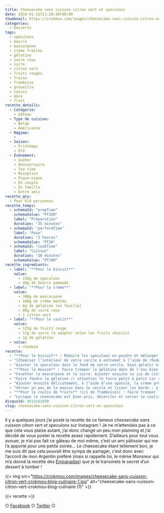 ```yaml
---
title: Cheesecake sans cuisson citron vert et speculoos
date: 2016-01-22T11:28:10+00:00
thumbnail: https://crokmou.com/images/cheesecake-sans-cuisson-citron-vert-crokmou-blog-culinaire.jpg
categories:
  - Desserts
tags:
  - spéculoos
  - beurre
  - mascarpone
  - crème fraîche
  - gélatine
  - sucre roux
  - sucre
  - citron vert
  - fruits rouges
  - fraise
  - framboise
  - groseille
  - cassis
  - mûre
  - fruit
recette_details:
  - Catégorie:
    - Gâteau
  - Type de cuisine:
    - Belge
    - Américaine
  - Régime:
    -
  - Saison:
    - Printemps
    - Été
  - Évènement:
    - Goûter
    - Anniversaire
    - Tea time
    - Reception
    - Pique-nique
    - En couple
    - En famille
    - Entre amis
recette_qty:
  - Pour 6/8 personnes
recette_temps:
  - schemaId: "prepTime"
    schemaValue: "PT35M"
    label: "Préparation"
    duration: "35 minutes"
  - schemaId: "performTime"
    label: "Pose"
    duration: "2 heures"
    schemaValue: "PT2H"
  - schemaId: "cookTime"
    label: "Cuisson"
    duration: "10 minutes"
    schemaValue: "PT10M"
recette_ingredients:
  - label: "**Pour le biscuit**"
    value:
      - 150g de spéculoos
      - 40g de beurre pommade
  - label: "**Pour la crème**"
    value:
      - 300g de mascarpone
      - 180g de crème montée
      - 6g de gélatine (en feuille)
      - 80g de sucre roux
      - 1 citron vert
  - label: "**Pour le coulis**"
    value:
      - 125g de fruits rouge
      - 12g de sucre (à adapter selon les fruits choisis)
      - 1g de gélatine
  - value:
      - rhodoïd
recette:
  - "**Pour le biscuit** : Réduire les speculoos en poudre et mélanger avec le beurre pommade à la main."
  - "[Chemiser l’intérieur de votre cercle à entremet à l’aide de rhodoïd](http://lesotlylaisse.over-blog.com/article-qu-est-ce-que-le-rhodoid-43722116.html) (la hauteur va dépendre du diamètre du cercle choisi)."
  - "Ajouter le speculoos dans le fond de votre cercle, bien aplatir et lisser le tout. Réserver au frigo."
  - "**Pour la mousse** : Faire tremper la gélatine dans de l’eau bien froide."
  - "Fouetter la mascarpone et le sucre. Ajouter ensuite le jus de citron vert et les zestes, fouetter de nouveau."
  - "Faire fondre la gélatine // attention le faire petit à petit car si la gélatine est trop chauffée elle perd sa fonction, y aller doucement avec le micro-ondes ! // et l’ajouter à un peu du mélange mascarpone/sucre."
  - "Ajouter ensuite délicatement, à l’aide d’une spatule, la crème préalablement montée au 3/4 (elle doit être mousseuse, légèrement ferme) au mélange mascarpone/sucre/gélatine."
  - "Verser un peu de la mousse dans le cercle et lisser les bords : à l’aide d’une spatule, étaler un peu de mousse sur le rhodoïd de telle sorte qu’au démoulage les contours soient bien lisses. Verser ensuite le reste de la mousse jusqu’à environ 2/3mm du bord du cercle. Bien lisser la surface et laisser prendre au frigo minimum 3h"
  - "**Pour le coulis de fruits** (ici de framboises) : Faire tremper la gélatine dans de l’eau froide. Dans une casserole, faire chauffer à feu doux les fruits et le sucre, une fois que tout a bien compoté, ajouter la gélatine puis mixer le tout. Laisser refroidir "
  - "Lorsque le cheesecake est bien pris, décercler et verser le coulis de fruits par dessus. Ajouter quelques fruits pour la décoration (et aussi la dégustation)."
disqusId: 4513162039
slug: cheesecake-sans-cuisson-citron-vert-et-speculoos
---
```


Il y a quelques jours j’ai posté la recette de ce fameux _cheesecake sans cuisson citron vert et speculoos_ sur Instagram ! Je ne m’attendais pas à ce que cela vous plaise autant, j’ai donc changé un peu mon planning et j’ai décidé de vous poster la recette assez rapidement. D’ailleurs pour tout vous avouer, je n’ai pas fait ce gâteau de moi même, c’est un ami pâtissier qui me l’a apporté pour une petite soirée… Le cheesecake étant tellement bon, je me suis dit que cela pouvait être sympa de partager, c’est donc avec l’accord de mon Argentin préféré (mais si rappelle toi, le même Monsieur qui m’a donné la recette des [Empanadas](https://crokmou.com/2015/04/empanadas-au-poulet)) que je te transmets le secret d’un dessert à tomber !

{{< img src="https://crokmou.com/images/cheesecake-sans-cuisson-citron-vert-crokmou-blog-culinaire-1.jpg" alt="cheesecake-sans-cuisson-citron-vert-crokmou-blog-culinaire (1)" >}}

{{< recette >}}

○ [Facebook](https://www.facebook.com/crokmou.blog) ○ [Twitter](https://twitter.com/Crokmou) ○
